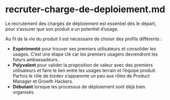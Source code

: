 # recruter-charge-de-deploiement.md

Le recrutement des chargés de déploiement est essentiel dès le départ, pour s’assurer que son produit a un potentiel d’usage.

Au fil de la vie du produit il est nécessaire de choisir des profils différents :

* **Expérimenté** pour trouver ses premiers utilisateurs et consolider les usages. C’est une étape clé car les premiers usagers deviendront les futurs ambassadeurs.
* **Polyvalent** pour valider la proposition de valeur avec des premiers utilisateurs et faire le lien entre les usages terrain et l’équipe produit. Parfois le rôle de bizdev s’apparente un peu aux rôles de Product Manager et Growth Hackers.
* **Débutant** lorsque les processus de déploiement sont déjà bien organisés.
